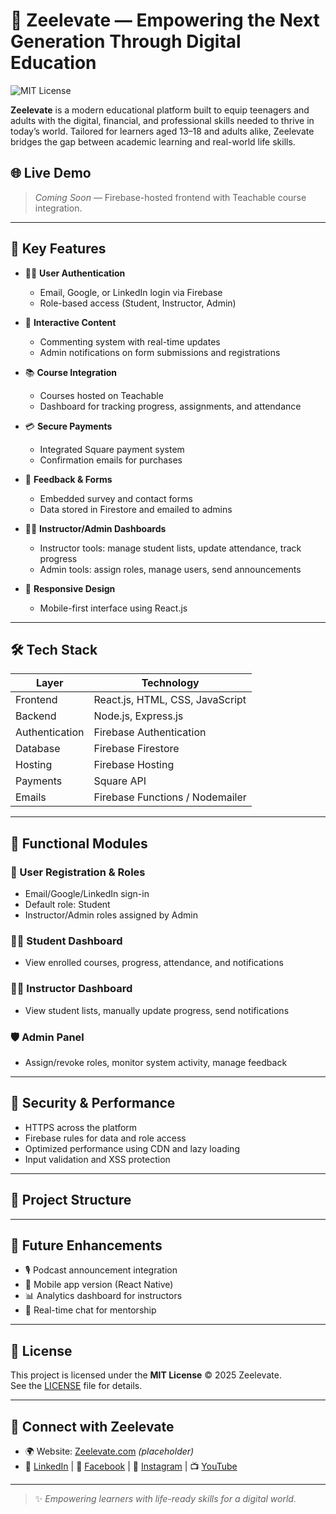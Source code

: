 # 🌱 Zeelevate — Empowering the Next Generation Through Digital Education
![MIT License](https://img.shields.io/badge/License-MIT-blue.svg)

**Zeelevate** is a modern educational platform built to equip teenagers and adults with the digital, financial, and professional skills needed to thrive in today’s world. Tailored for learners aged 13–18 and adults alike, Zeelevate bridges the gap between academic learning and real-world life skills.

## 🌐 Live Demo

> _Coming Soon_ — Firebase-hosted frontend with Teachable course integration.

---

## 📌 Key Features

- 🧑‍💻 **User Authentication**
  - Email, Google, or LinkedIn login via Firebase
  - Role-based access (Student, Instructor, Admin)

- 💬 **Interactive Content**
  - Commenting system with real-time updates
  - Admin notifications on form submissions and registrations

- 📚 **Course Integration**
  - Courses hosted on Teachable
  - Dashboard for tracking progress, assignments, and attendance

- 💳 **Secure Payments**
  - Integrated Square payment system
  - Confirmation emails for purchases

- 🧾 **Feedback & Forms**
  - Embedded survey and contact forms
  - Data stored in Firestore and emailed to admins

- 🧑‍🏫 **Instructor/Admin Dashboards**
  - Instructor tools: manage student lists, update attendance, track progress
  - Admin tools: assign roles, manage users, send announcements

- 📱 **Responsive Design**
  - Mobile-first interface using React.js

---

## 🛠️ Tech Stack

| Layer             | Technology                         |
|------------------|-------------------------------------|
| Frontend         | React.js, HTML, CSS, JavaScript     |
| Backend          | Node.js, Express.js                 |
| Authentication   | Firebase Authentication             |
| Database         | Firebase Firestore                  |
| Hosting          | Firebase Hosting                    |
| Payments         | Square API                          |
| Emails           | Firebase Functions / Nodemailer     |

---

## 🚧 Functional Modules

### 👥 User Registration & Roles
- Email/Google/LinkedIn sign-in
- Default role: Student
- Instructor/Admin roles assigned by Admin

### 🧑‍🎓 Student Dashboard
- View enrolled courses, progress, attendance, and notifications

### 🧑‍🏫 Instructor Dashboard
- View student lists, manually update progress, send notifications

### 🛡️ Admin Panel
- Assign/revoke roles, monitor system activity, manage feedback

---

## 🔐 Security & Performance

- HTTPS across the platform
- Firebase rules for data and role access
- Optimized performance using CDN and lazy loading
- Input validation and XSS protection

---

## 📁 Project Structure


---

## 🚀 Future Enhancements

- 🎙️ Podcast announcement integration
- 📱 Mobile app version (React Native)
- 📊 Analytics dashboard for instructors
- 💬 Real-time chat for mentorship

---


## 📜 License

This project is licensed under the **MIT License** © 2025 Zeelevate.  
See the [LICENSE](./LICENSE) file for details.

---

## 📣 Connect with Zeelevate

- 🌍 Website: [Zeelevate.com](https://www.zeelevate.com) *(placeholder)*
- 🔗 [LinkedIn](#) | 📘 [Facebook](#) | 📸 [Instagram](#) | 📺 [YouTube](#)

---

> ✨ *Empowering learners with life-ready skills for a digital world.*




